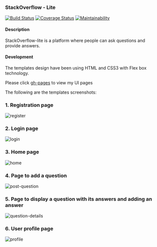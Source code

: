 ### StackOverflow - Lite
[![Build Status](https://travis-ci.org/Nduhiu17/StackOverflow-lite.svg?branch=develop)](https://travis-ci.org/Nduhiu17/StackOverflow-lite)
[![Coverage Status](https://coveralls.io/repos/github/Nduhiu17/StackOverflow-lite/badge.svg?branch=ch-continues-integration-160216833)](https://coveralls.io/github/Nduhiu17/StackOverflow-lite?branch=ch-continues-integration-160216833)
[![Maintainability](https://api.codeclimate.com/v1/badges/9d8c69ee2f75b6891e74/maintainability)](https://codeclimate.com/github/Nduhiu17/StackOverflow-lite/maintainability)
#### Description
StackOverflow-lite is a platform where people can ask questions and provide answers. 

#### Development
The templates design have been using HTML and CSS3 with Flex box technology.


Please click [gh-pages](https://nduhiu17.github.io/StackOverflow-lite/) to view my UI pages

The following are the templates screenshots:

### 1. Registration page
![register](https://user-images.githubusercontent.com/30591881/44837544-95739880-ac42-11e8-8e1f-5744a4ce18c4.png)

### 2. Login page
![login](https://user-images.githubusercontent.com/30591881/44837649-d370bc80-ac42-11e8-8f24-d60651b55afb.png)

### 3. Home page
![home](https://user-images.githubusercontent.com/30591881/44837688-f3a07b80-ac42-11e8-84d0-4d514a84d305.png)

### 4. Page to add a question
![post-question](https://user-images.githubusercontent.com/30591881/44837800-41b57f00-ac43-11e8-8aca-653eef14981a.png)

### 5. Page to display a question with its answers and adding an answer
![question-details](https://user-images.githubusercontent.com/30591881/44837865-6f9ac380-ac43-11e8-9caa-7af01a55c047.png)

### 6. User profile page
![profile](https://user-images.githubusercontent.com/30591881/44837945-a2dd5280-ac43-11e8-893d-8c79cda9434a.png)


